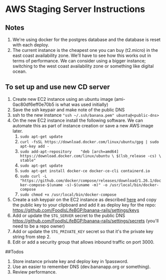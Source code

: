 # AWS Staging Server Instructions

## Notes 
1. We're using docker for the postgres database and the database is reset with each deploy.
2. The current instance is the cheapest one you can buy (t2.micro) in the 
east coast availability zone.  We'll have to see how this works out in 
terms of performance. We can consider using a bigger instance; switching to the west
coast availability zone or something like digital ocean.

## To set up and use new CD server
1. Create new EC2 instance using an ubuntu image (ami-0ac80df6eff0e70b5 is what was used initially)
2. Save the ssh keypair and make note of the public DNS
3. ssh to the new instance `"ssh ~/.ssh/banana.pem" ubuntu@<public-dns>`
4. On the new EC2 instance install the following software. We can automate this as part of instance creation or save a new AWS image later.
    1. `sudo apt-get update`
    2. `curl -fsSL https://download.docker.com/linux/ubuntu/gpg | sudo apt-key add -`
    3. `sudo add-apt-repository    "deb [arch=amd64] https://download.docker.com/linux/ubuntu \
               $(lsb_release -cs) \
               stable"`
    4. `sudo apt-get update`
    5. `sudo apt-get install docker-ce docker-ce-cli containerd.io`
    6. `sudo curl -L "https://github.com/docker/compose/releases/download/1.26.1/docker-compose-$(uname -s)-$(uname -m)" -o /usr/local/bin/docker-compose`
    7. `sudo chmod +x /usr/local/bin/docker-compose`
5. Create a ssh keypair on the EC2 instance as described [here](https://docs.github.com/en/github/authenticating-to-github/generating-a-new-ssh-key-and-adding-it-to-the-ssh-agent#generating-a-new-ssh-key) 
and copy the public key to your clipboard and add it as deploy key for the repo: https://github.com/FoodIsLifeBGP/banana-rails/settings/keys
6. Add or update the `STG_SERVER` secret to the public DNS https://github.com/FoodIsLifeBGP/banana-rails/settings/secrets 
(you'll need to be a repo owner)
7. Add or update the `STG_PRIVATE_KEY` secret so that it's the private key string from step 2.
8. Edit or add a security group that allows inbound traffic on port 3000.

##Todos
1. Store instance private key and deploy key in 1password. 
2. Use an easier to remember DNS (dev.bananapp.org or something).
3. Review performance.


    
